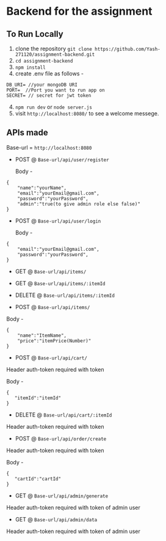 # Backend for the assignment

## To Run Locally
1. clone the repository `git clone https://github.com/Yash-271120/assignment-backend.git`
2. `cd assignment-backend`
3. `npm install`
3. create .env file as follows - 
```
DB_URI= //your mongoDB URI
PORT=  //Port you want to run app on
SECRET= // secret for jwt token
```
4. `npm run dev` or `node server.js`
5. visit `http://localhost:8080/` to see a welcome messege.


## APIs made 

Base-url = `http://localhost:8080`

- POST @ `Base-url/api/user/register`

  Body - 
```
{
    "name":"yourName",
    "email":"yourEmail@gmail.com",
    "password":"yourPassword",
    "admin":"true(to give admin role else false)"
}
```

- POST @ `Base-url/api/user/login`

  Body - 
```
{
    "email":"yourEmail@gmail.com",
    "password":"yourPassword",
}
```

- GET @ `Base-url/api/items/`


- GET @ `Base-url/api/items/:itemId`

- DELETE @ `Base-url/api/items/:itemId`

- POST @ `Base-url/api/items/`

Body - 
```
{
    "name":"ItemName",
    "price":"itemPrice(Number)"
}
```
- POST @ `Base-url/api/cart/`

Header auth-token required with token 

Body - 
```
{
   "itemId":"itemId"
}
```

- DELETE @ `Base-url/api/cart/:itemId`

Header auth-token required with token 

- POST @ `Base-url/api/order/create`

Header auth-token required with token 

Body - 
```
{
   "cartId":"cartId"
}
```

- GET @ `Base-url/api/admin/generate`

Header auth-token required with token of admin user

- GET @ `Base-url/api/admin/data`

Header auth-token required with token of admin user




